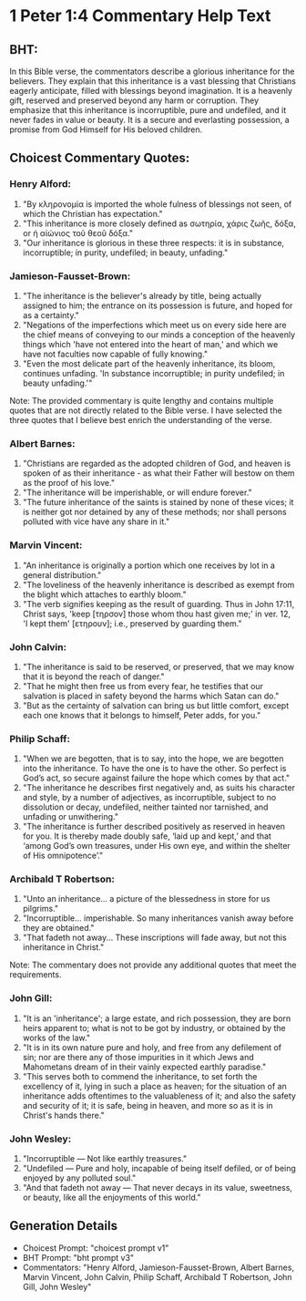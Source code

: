 # 1 Peter 1:4 Commentary Help Text

## BHT:
In this Bible verse, the commentators describe a glorious inheritance for the believers. They explain that this inheritance is a vast blessing that Christians eagerly anticipate, filled with blessings beyond imagination. It is a heavenly gift, reserved and preserved beyond any harm or corruption. They emphasize that this inheritance is incorruptible, pure and undefiled, and it never fades in value or beauty. It is a secure and everlasting possession, a promise from God Himself for His beloved children.

## Choicest Commentary Quotes:
### Henry Alford:
1. "By κληρονομία is imported the whole fulness of blessings not seen, of which the Christian has expectation." 
2. "This inheritance is more closely defined as σωτηρία, χάρις ζωῆς, δόξα, or ἡ αἰώνιος τοῦ θεοῦ δόξα."
3. "Our inheritance is glorious in these three respects: it is in substance, incorruptible; in purity, undefiled; in beauty, unfading."

### Jamieson-Fausset-Brown:
1. "The inheritance is the believer's already by title, being actually assigned to him; the entrance on its possession is future, and hoped for as a certainty."
2. "Negations of the imperfections which meet us on every side here are the chief means of conveying to our minds a conception of the heavenly things which 'have not entered into the heart of man,' and which we have not faculties now capable of fully knowing."
3. "Even the most delicate part of the heavenly inheritance, its bloom, continues unfading. 'In substance incorruptible; in purity undefiled; in beauty unfading.'"

Note: The provided commentary is quite lengthy and contains multiple quotes that are not directly related to the Bible verse. I have selected the three quotes that I believe best enrich the understanding of the verse.

### Albert Barnes:
1. "Christians are regarded as the adopted children of God, and heaven is spoken of as their inheritance - as what their Father will bestow on them as the proof of his love."
2. "The inheritance will be imperishable, or will endure forever."
3. "The future inheritance of the saints is stained by none of these vices; it is neither got nor detained by any of these methods; nor shall persons polluted with vice have any share in it."

### Marvin Vincent:
1. "An inheritance is originally a portion which one receives by lot in a general distribution." 
2. "The loveliness of the heavenly inheritance is described as exempt from the blight which attaches to earthly bloom."
3. "The verb signifies keeping as the result of guarding. Thus in John 17:11, Christ says, 'keep [τηρσον] those whom thou hast given me;' in ver. 12, 'I kept them' [ετηρουν]; i.e., preserved by guarding them."

### John Calvin:
1. "The inheritance is said to be reserved, or preserved, that we may know that it is beyond the reach of danger."
2. "That he might then free us from every fear, he testifies that our salvation is placed in safety beyond the harms which Satan can do."
3. "But as the certainty of salvation can bring us but little comfort, except each one knows that it belongs to himself, Peter adds, for you."

### Philip Schaff:
1. "When we are begotten, that is to say, into the hope, we are begotten into the inheritance. To have the one is to have the other. So perfect is God’s act, so secure against failure the hope which comes by that act." 
2. "The inheritance he describes first negatively and, as suits his character and style, by a number of adjectives, as incorruptible, subject to no dissolution or decay, undefiled, neither tainted nor tarnished, and unfading or unwithering."
3. "The inheritance is further described positively as reserved in heaven for you. It is thereby made doubly safe, ‘laid up and kept,’ and that ‘among God’s own treasures, under His own eye, and within the shelter of His omnipotence’."

### Archibald T Robertson:
1. "Unto an inheritance... a picture of the blessedness in store for us pilgrims." 
2. "Incorruptible... imperishable. So many inheritances vanish away before they are obtained."
3. "That fadeth not away... These inscriptions will fade away, but not this inheritance in Christ."

Note: The commentary does not provide any additional quotes that meet the requirements.

### John Gill:
1. "It is an 'inheritance'; a large estate, and rich possession, they are born heirs apparent to; what is not to be got by industry, or obtained by the works of the law."
2. "It is in its own nature pure and holy, and free from any defilement of sin; nor are there any of those impurities in it which Jews and Mahometans dream of in their vainly expected earthly paradise."
3. "This serves both to commend the inheritance, to set forth the excellency of it, lying in such a place as heaven; for the situation of an inheritance adds oftentimes to the valuableness of it; and also the safety and security of it; it is safe, being in heaven, and more so as it is in Christ's hands there."

### John Wesley:
1. "Incorruptible — Not like earthly treasures."
2. "Undefiled — Pure and holy, incapable of being itself defiled, or of being enjoyed by any polluted soul."
3. "And that fadeth not away — That never decays in its value, sweetness, or beauty, like all the enjoyments of this world."


## Generation Details
- Choicest Prompt: "choicest prompt v1"
- BHT Prompt: "bht prompt v3"
- Commentators: "Henry Alford, Jamieson-Fausset-Brown, Albert Barnes, Marvin Vincent, John Calvin, Philip Schaff, Archibald T Robertson, John Gill, John Wesley"
